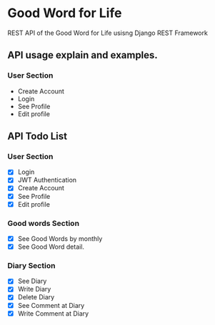 # Good Word for Life

REST API of the Good Word for Life usisng Django REST Framework

## API usage explain and examples.

### User Section

- Create Account
- Login
- See Profile
- Edit profile

## API Todo List

### User Section

- [x] Login
- [x] JWT Authentication
- [x] Create Account
- [x] See Profile
- [x] Edit profile

### Good words Section

- [x] See Good Words by monthly
- [x] See Good Word detail.

### Diary Section

- [x] See Diary
- [x] Write Diary
- [x] Delete Diary
- [x] See Comment at Diary
- [x] Write Comment at Diary
